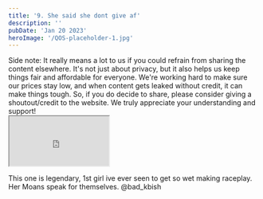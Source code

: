 ```yaml
---
title: '9. She said she dont give af'
description: ''
pubDate: 'Jan 20 2023'
heroImage: '/QOS-placeholder-1.jpg'
---
```

<div class="video_paragraph_header"> Side note: It really means a lot to us if you could refrain from sharing the content elsewhere. It's not just about privacy, but it also helps us keep things fair and affordable for everyone. We're working hard to make sure our prices stay low, and when content gets leaked without credit, it can make things tough. So, if you do decide to share, please consider giving a shoutout/credit to the website. We truly appreciate your understanding and support!</div>

<iframe src="https://drive.google.com/file/d/19y41QPGqhrzzRplSGuSxzHW6xcAzrtWB/preview" width="200" height="100" allow="autoplay" allowfullscreen="allowfullscreen" style="
"></iframe>

This one is legendary, 1st girl ive ever seen to get so wet making raceplay. Her Moans speak for themselves. @bad_kbish
<br>
<br>
<!---<a class="read_more" href="https://drive.google.com/file/d/19y41QPGqhrzzRplSGuSxzHW6xcAzrtWB/view?usp=sharing">Download</a>--->